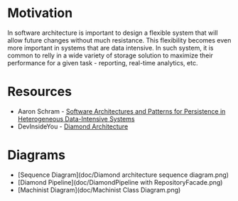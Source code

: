 # Motivation

In software architecture is important to design a flexible system that will allow future changes without much resistance.
This flexibility becomes even more important in systems that are data intensive. In such system, it is common to relly
in a wide variety of storage solution to maximize their performance for a given task - reporting, real-time analytics, etc.

# Resources

* Aaron Schram - [Software Architectures and Patterns for Persistence in Heterogeneous Data-Intensive Systems](https://www.researchgate.net/publication/281637554_Software_Architectures_and_Patterns_for_Persistence_in_Heterogeneous_Data-Intensive_Systems)
* DevInsideYou - [Diamond Architecture](https://www.youtube.com/playlist?list=PLJGDHERh23x8i0UudLmrkBqLiJVj8sA7P)

# Diagrams

* [Sequence Diagram](doc/Diamond architecture sequence diagram.png)
* [Diamond Pipeline](doc/DiamondPipeline with RepositoryFacade.png)
* [Machinist Diagram](doc/Machinist Class Diagram.png)

